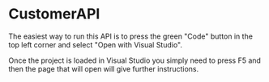 # CustomerAPI
The easiest way to run this API is to press the green "Code" button in the top left corner and select "Open with Visual Studio". 

Once the project is loaded in Visual Studio you simply need to press F5 and then the page that will open will give further instructions.
